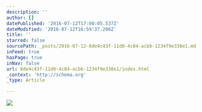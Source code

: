 ```yaml
---
description: ''
author: []
datePublished: '2016-07-12T17:00:05.537Z'
dateModified: '2016-07-12T16:59:37.206Z'
title: ''
starred: false
sourcePath: _posts/2016-07-12-8de4c43f-11d0-4c84-acbb-1234f9e338e1.md
inFeed: true
hasPage: true
inNav: false
url: 8de4c43f-11d0-4c84-acbb-1234f9e338e1/index.html
_context: 'http://schema.org'
_type: Article

---
```

![](https://the-grid-user-content.s3-us-west-2.amazonaws.com/6e525b48-8ff1-47e2-ba42-187f9f6f0a86.jpg)